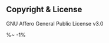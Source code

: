 <!-- ## TODO

- [ ] Add a new item to the todo list. -->

## Copyright & License

GNU Affero General Public License v3.0

<context-testing-footer />

%~ -1%